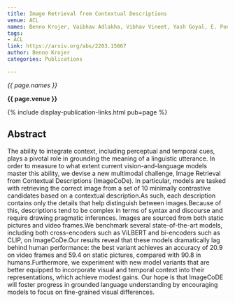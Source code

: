 ```yaml
---
title: Image Retrieval from Contextual Descriptions
venue: ACL
names: Benno Krojer, Vaibhav Adlakha, Vibhav Vineet, Yash Goyal, E. Ponti, Siva Reddy
tags:
- ACL
link: https://arxiv.org/abs/2203.15867
author: Benno Krojer
categories: Publications

---
```


*{{ page.names }}*

**{{ page.venue }}**

{% include display-publication-links.html pub=page %}

## Abstract

The ability to integrate context, including perceptual and temporal cues, plays a pivotal role in grounding the meaning of a linguistic utterance. In order to measure to what extent current vision-and-language models master this ability, we devise a new multimodal challenge, Image Retrieval from Contextual Descriptions (ImageCoDe). In particular, models are tasked with retrieving the correct image from a set of 10 minimally contrastive candidates based on a contextual description.As such, each description contains only the details that help distinguish between images.Because of this, descriptions tend to be complex in terms of syntax and discourse and require drawing pragmatic inferences. Images are sourced from both static pictures and video frames.We benchmark several state-of-the-art models, including both cross-encoders such as ViLBERT and bi-encoders such as CLIP, on ImageCoDe.Our results reveal that these models dramatically lag behind human performance: the best variant achieves an accuracy of 20.9 on video frames and 59.4 on static pictures, compared with 90.8 in humans.Furthermore, we experiment with new model variants that are better equipped to incorporate visual and temporal context into their representations, which achieve modest gains. Our hope is that ImageCoDE will foster progress in grounded language understanding by encouraging models to focus on fine-grained visual differences.